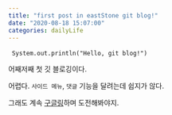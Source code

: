 ```yaml
---
title: "first post in eastStone git blog!"
date: "2020-08-18 15:07:00"
categories: dailyLife
---
```


​```
System.out.println("Hello, git blog!")
​```

어째저째 첫 깃 블로깅이다. 

어렵다. `사이드 메뉴`, `댓글` 기능을 달려는데 쉽지가 않다.

그래도 계속 [구글링][googling]하며 도전해봐야지.

[googling]: https://google.com/
